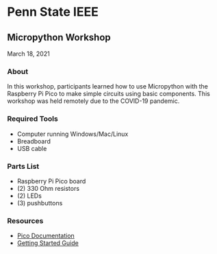 # Penn State IEEE
## Micropython Workshop
March 18, 2021

### About 
In this workshop, participants learned how to use Micropython with the Raspberry Pi Pico to make simple circuits using basic components. This workshop was held remotely due to the COVID-19 pandemic.

### Required Tools
- Computer running Windows/Mac/Linux
- Breadboard
- USB cable

### Parts List
- Raspberry Pi Pico board
- (2) 330 Ohm resistors
- (2) LEDs
- (3) pushbuttons

### Resources
- [Pico Documentation](https://www.raspberrypi.org/documentation/microcontrollers/raspberry-pi-pico.html)
- [Getting Started Guide](https://projects.raspberrypi.org/en/projects/getting-started-with-the-pico)
